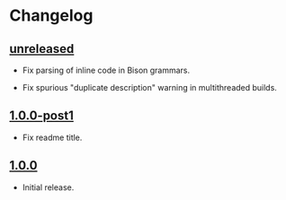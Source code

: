 # Changelog

## [unreleased]

- Fix parsing of inline code in Bison grammars.

- Fix spurious "duplicate description" warning in multithreaded builds.

## [1.0.0-post1]

- Fix readme title.

## [1.0.0]

- Initial release.

[unreleased]: https://github.com/taminomara/sphinx-syntax/compare/v1.0.0-post1...HEAD
[1.0.0-post1]: https://github.com/taminomara/sphinx-syntax/compare/v1.0.0...v1.0.0-post1
[1.0.0]: https://github.com/taminomara/sphinx-syntax/releases/tag/v1.0.0
